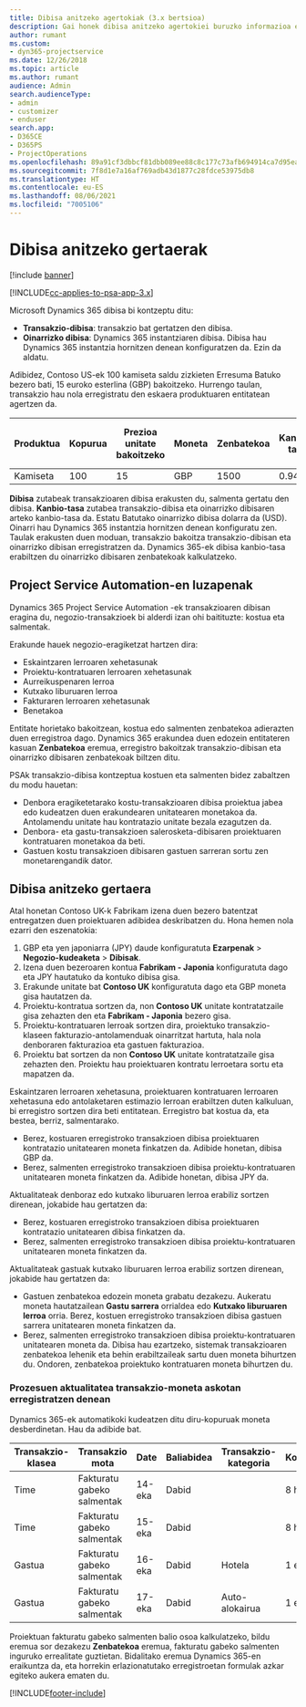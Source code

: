 ```yaml
---
title: Dibisa anitzeko agertokiak (3.x bertsioa)
description: Gai honek dibisa anitzeko agertokiei buruzko informazioa ematen du.
author: rumant
ms.custom:
- dyn365-projectservice
ms.date: 12/26/2018
ms.topic: article
ms.author: rumant
audience: Admin
search.audienceType:
- admin
- customizer
- enduser
search.app:
- D365CE
- D365PS
- ProjectOperations
ms.openlocfilehash: 89a91cf3dbbcf81dbb089ee88c8c177c73afb694914ca7d95eae96776d38abed
ms.sourcegitcommit: 7f8d1e7a16af769adb43d1877c28fdce53975db8
ms.translationtype: HT
ms.contentlocale: eu-ES
ms.lasthandoff: 08/06/2021
ms.locfileid: "7005106"
---
```

# <a name="multiple-currency-scenarios"></a>Dibisa anitzeko gertaerak

[!include [banner](../includes/psa-now-project-operations.md)]

[!INCLUDE[cc-applies-to-psa-app-3.x](../includes/cc-applies-to-psa-app-3x.md)]

Microsoft Dynamics 365 dibisa bi kontzeptu ditu:

- **Transakzio-dibisa**: transakzio bat gertatzen den dibisa. 
- **Oinarrizko dibisa**: Dynamics 365 instantziaren dibisa. Dibisa hau Dynamics 365 instantzia hornitzen denean konfiguratzen da. Ezin da aldatu.

Adibidez, Contoso US-ek 100 kamiseta saldu zizkieten Erresuma Batuko bezero bati, 15 euroko esterlina (GBP) bakoitzeko. Hurrengo taulan, transakzio hau nola erregistratu den eskaera produktuaren entitatean agertzen da.

| Produktua | Kopurua | Prezioa unitate bakoitzeko | Moneta | Zenbatekoa | Kanbio-tasa | Prezioa unitate bakoitzeko (oinarrizkoa)| Zenbatekoa (oinarrizkoa)|
|---------|----------|----------------|----------|--------|---------------|----------------------|--------------|
| Kamiseta | 100      | 15             | GBP      | 1500   | 0.94          | $17.25               | $1,725       |

**Dibisa** zutabeak transakzioaren dibisa erakusten du, salmenta gertatu den dibisa. **Kanbio-tasa** zutabea transakzio-dibisa eta oinarrizko dibisaren arteko kanbio-tasa da. Estatu Batutako oinarrizko dibisa dolarra da (USD). Oinarri hau Dynamics 365 instantzia hornitzen denean konfiguratu zen.
Taulak erakusten duen moduan, transakzio bakoitza transakzio-dibisan eta oinarrizko dibisan erregistratzen da. Dynamics 365-ek dibisa kanbio-tasa erabiltzen du oinarrizko dibisaren zenbatekoak kalkulatzeko.

## <a name="project-service-automation-extensions"></a>Project Service Automation-en luzapenak

Dynamics 365 Project Service Automation -ek transakzioaren dibisan eragina du, negozio-transakzioek bi alderdi izan ohi baitituzte: kostua eta salmentak.

Erakunde hauek negozio-eragiketzat hartzen dira:

- Eskaintzaren lerroaren xehetasunak
- Proiektu-kontratuaren lerroaren xehetasunak
- Aurreikuspenaren lerroa
- Kutxako liburuaren lerroa
- Fakturaren lerroaren xehetasunak
- Benetakoa

Entitate horietako bakoitzean, kostua edo salmenten zenbatekoa adierazten duen erregistroa dago. Dynamics 365 erakundea duen edozein entitateren kasuan **Zenbatekoa** eremua, erregistro bakoitzak transakzio-dibisan eta oinarrizko dibisaren zenbatekoak biltzen ditu. 

PSAk transakzio-dibisa kontzeptua kostuen eta salmenten bidez zabaltzen du modu hauetan:

- Denbora eragiketetarako kostu-transakzioaren dibisa proiektua jabea edo kudeatzen duen erakundearen unitatearen monetakoa da. Antolamendu unitate hau kontratazio unitate bezala ezagutzen da.
- Denbora- eta gastu-transakzioen salerosketa-dibisaren proiektuaren kontratuaren monetakoa da beti.
- Gastuen kostu transakzioen dibisaren gastuen sarreran sortu zen monetarengandik dator.

## <a name="multiple-currency-scenario"></a>Dibisa anitzeko gertaera

Atal honetan Contoso UK-k Fabrikam izena duen bezero batentzat entregatzen duen proiektuaren adibidea deskribatzen du. Hona hemen nola ezarri den eszenatokia:

1. GBP eta yen japoniarra (JPY) daude konfiguratuta **Ezarpenak** \> **Negozio-kudeaketa** \> **Dibisak**. 
2. Izena duen bezeroaren kontua **Fabrikam - Japonia** konfiguratuta dago eta JPY hautatuko da kontuko dibisa gisa.
3. Erakunde unitate bat **Contoso UK** konfiguratuta dago eta GBP moneta gisa hautatzen da.
4. Proiektu-kontratua sortzen da, non **Contoso UK** unitate kontratatzaile gisa zehazten den eta **Fabrikam - Japonia** bezero gisa.
5. Proiektu-kontratuaren lerroak sortzen dira, proiektuko transakzio-klaseen fakturazio-antolamenduak oinarritzat hartuta, hala nola denboraren fakturazioa eta gastuen fakturazioa.
6. Proiektu bat sortzen da non **Contoso UK** unitate kontratatzaile gisa zehazten den. Proiektu hau proiektuaren kontratu lerroetara sortu eta mapatzen da.


Eskaintzaren lerroaren xehetasuna, proiektuaren kontratuaren lerroaren xehetasuna edo antolaketaren estimazio lerroan erabiltzen duten kalkuluan, bi erregistro sortzen dira beti entitatean. Erregistro bat kostua da, eta bestea, berriz, salmentarako.

- Berez, kostuaren erregistroko transakzioen dibisa proiektuaren kontratazio unitatearen moneta finkatzen da. Adibide honetan, dibisa GBP da.
- Berez, salmenten erregistroko transakzioen dibisa proiektu-kontratuaren unitatearen moneta finkatzen da. Adibide honetan, dibisa JPY da.

Aktualitateak denboraz edo kutxako liburuaren lerroa erabiliz sortzen direnean, jokabide hau gertatzen da:

- Berez, kostuaren erregistroko transakzioen dibisa proiektuaren kontratazio unitatearen dibisa finkatzen da.
- Berez, salmenten erregistroko transakzioen dibisa proiektu-kontratuaren unitatearen moneta finkatzen da.

Aktualitateak gastuak kutxako liburuaren lerroa erabiliz sortzen direnean, jokabide hau gertatzen da:

- Gastuen zenbatekoa edozein moneta grabatu dezakezu. Aukeratu moneta hautatzailean **Gastu sarrera** orrialdea edo **Kutxako liburuaren lerroa** orria. Berez, kostuen erregistroko transakzioen dibisa gastuen sarrera unitatearen moneta finkatzen da. 
- Berez, salmenten erregistroko transakzioen dibisa proiektu-kontratuaren unitatearen moneta da. Dibisa hau ezartzeko, sistemak transakzioaren zenbatekoa lehenik eta behin erabiltzaileak sartu duen moneta bihurtzen du. Ondoren, zenbatekoa proiektuko kontratuaren moneta bihurtzen du. 

### <a name="computing-roll-ups-when-project-actuals-are-recorded-in-multiple-transaction-currencies"></a>Prozesuen aktualitatea transakzio-moneta askotan erregistratzen denean

Dynamics 365-ek automatikoki kudeatzen ditu diru-kopuruak moneta desberdinetan. Hau da adibide bat.

| Transakzio-klasea | Transakzio mota| Date   | Baliabidea | Transakzio-kategoria | Kopurua | Unitate-prezioa | Zenbatekoa      | Kanbio-tasa | Zenbatekoa oinarrizkoan |
|-------------------|------------------|--------|----------|----------------------|----------|--------------|-------------|---------------|----------------|
| Time              | Fakturatu gabeko salmentak   | 14-eka | Dabid  |                      | 8 h    | 20,000 JPY    | 160,000 JPY | 123           | 1,300.81 USD    |
| Time              | Fakturatu gabeko salmentak   | 15-eka | Dabid  |                      | 8 h    | 20,000 JPY    | 160,000 JPY | 123           | 1,300.81 USD    |
| Gastua           | Fakturatu gabeko salmentak   | 16-eka | Dabid  | Hotela                | 1 ea     | 250 EUR      | 250 EUR     | 0.94          | 265.95 USD     |
| Gastua           | Fakturatu gabeko salmentak   | 17-eka | Dabid  | Auto-alokairua           | 1 ea     | 150 EUR      | 150 EUR     | 0.94          | 159.57 USD     |

Proiektuan fakturatu gabeko salmenten balio osoa kalkulatzeko, bildu eremua sor dezakezu **Zenbatekoa** eremua, fakturatu gabeko salmenten inguruko errealitate guztietan. Bidalitako eremua Dynamics 365-en eraikuntza da, eta horrekin erlazionatutako erregistroetan formulak azkar egiteko aukera ematen du.


[!INCLUDE[footer-include](../includes/footer-banner.md)]
